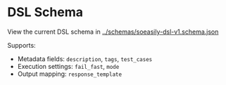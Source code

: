 # DSL Schema

View the current DSL schema in [../schemas/soeasily-dsl-v1.schema.json](../schemas/soeasily-dsl-v1.schema.json)

Supports:

- Metadata fields: `description`, `tags`, `test_cases`
- Execution settings: `fail_fast`, `mode`
- Output mapping: `response_template`
